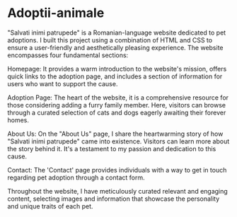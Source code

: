 # Adoptii-animale
"Salvati inimi patrupede" is a Romanian-language website dedicated to pet adoptions. I built this project using a combination of HTML and CSS to ensure a user-friendly and aesthetically pleasing experience. The website encompasses four fundamental sections:

Homepage: It provides a warm introduction to the website's mission, offers quick links to the adoption page, and includes a section of information for users who want to support the cause.

Adoption Page: The heart of the website, it is a comprehensive resource for those considering adding a furry family member. Here, visitors can browse through a curated selection of cats and dogs eagerly awaiting their forever homes.

About Us: On the "About Us" page, I share the heartwarming story of how "Salvati inimi patrupede" came into existence. Visitors can learn more about the story behind it. It's a testament to my passion and dedication to this cause.

Contact: The 'Contact' page provides individuals with a way to get in touch regarding pet adoption through a contact form.

Throughout the website, I have meticulously curated relevant and engaging content, selecting images and information that showcase the personality and unique traits of each pet.
